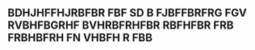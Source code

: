 ## BDHJHFFHJRBFBR FBF SD B FJBFFBRFRG FGV RVBHFBGRHF  BVHRBFRHFBR RBFHFBR FRB FRBHBFRH FN VHBFH R FBB